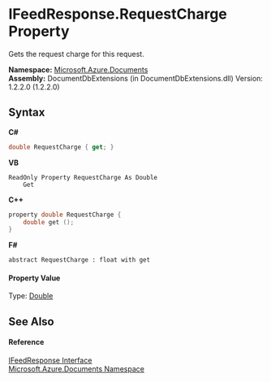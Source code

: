 # IFeedResponse.RequestCharge Property 
 

Gets the request charge for this request.

**Namespace:**&nbsp;<a href="856b2e23-9c8b-2618-f913-67d85d500616">Microsoft.Azure.Documents</a><br />**Assembly:**&nbsp;DocumentDbExtensions (in DocumentDbExtensions.dll) Version: 1.2.2.0 (1.2.2.0)

## Syntax

**C#**<br />
``` C#
double RequestCharge { get; }
```

**VB**<br />
``` VB
ReadOnly Property RequestCharge As Double
	Get
```

**C++**<br />
``` C++
property double RequestCharge {
	double get ();
}
```

**F#**<br />
``` F#
abstract RequestCharge : float with get

```


#### Property Value
Type: <a href="http://msdn2.microsoft.com/en-us/library/643eft0t" target="_blank">Double</a>

## See Also


#### Reference
<a href="cbcd444d-ffe1-6199-9c3a-29fa6b4f474e">IFeedResponse Interface</a><br /><a href="856b2e23-9c8b-2618-f913-67d85d500616">Microsoft.Azure.Documents Namespace</a><br />
